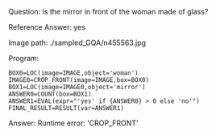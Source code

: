 Question: Is the mirror in front of the woman made of glass?

Reference Answer: yes

Image path: ./sampled_GQA/n455563.jpg

Program:

```
BOX0=LOC(image=IMAGE,object='woman')
IMAGE0=CROP_FRONT(image=IMAGE,box=BOX0)
BOX1=LOC(image=IMAGE0,object='mirror')
ANSWER0=COUNT(box=BOX1)
ANSWER1=EVAL(expr="'yes' if {ANSWER0} > 0 else 'no'")
FINAL_RESULT=RESULT(var=ANSWER1)
```
Answer: Runtime error: 'CROP_FRONT'

